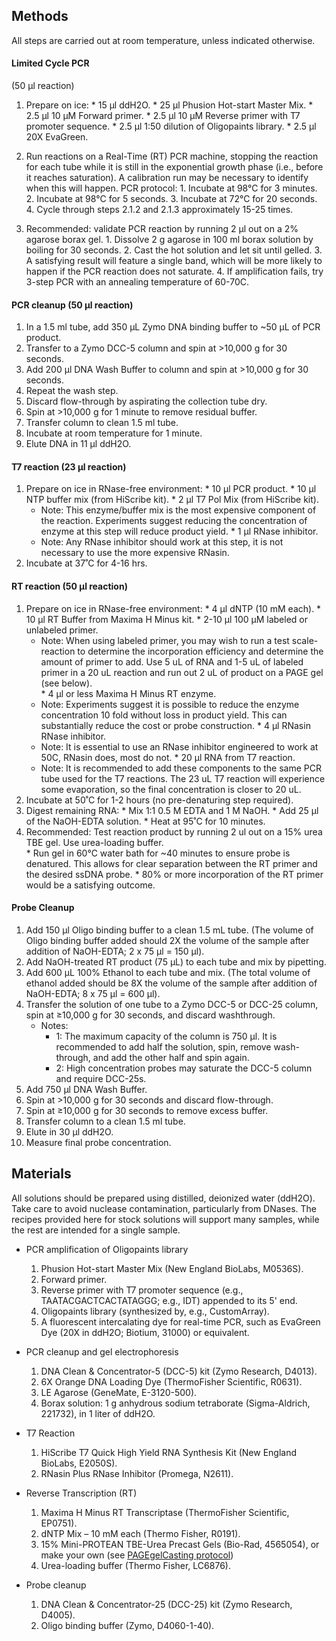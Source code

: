 
## Methods
All steps are carried out at room temperature, unless indicated otherwise.

#### Limited Cycle PCR 
(50 μl reaction)

  1.	Prepare on ice:
	* 15 μl ddH2O.
	* 25 μl Phusion Hot-start Master Mix.
	* 2.5 μl 10 µM Forward primer.
	* 2.5 μl 10 µM Reverse primer with T7 promoter sequence.
	* 2.5 μl 1:50 dilution of Oligopaints library.
	* 2.5 μl 20X EvaGreen.

  2.	Run reactions on a Real-Time (RT) PCR machine, stopping the reaction for each tube while it is still in the exponential growth phase (i.e., before it reaches saturation). A calibration run may be necessary to identify when this will happen. PCR protocol:
	1. 	Incubate at 98°C for 3 minutes.
	2. 	Incubate at 98°C for 5 seconds.
	3.  Incubate at 72°C for 20 seconds.
	4.  Cycle through steps 2.1.2 and 2.1.3 approximately 15-25 times.

  3.	Recommended: validate PCR reaction by running 2 µl out on a 2% agarose borax gel. 
	1. Dissolve 2 g agarose in 100 ml borax solution by boiling for 30 seconds.
	2. Cast the hot solution and let sit until gelled.
	3. A satisfying result will feature a single band, which will be more likely to happen if the PCR reaction does not saturate.
	4. If amplification fails, try 3-step PCR with an annealing temperature of 60-70C.

#### PCR cleanup (50 µl reaction)
  1.	In a 1.5 ml tube, add 350 μL Zymo DNA binding buffer to ~50 μL of PCR product.
  2.	Transfer to a Zymo DCC-5 column and spin at >10,000 g for 30 seconds.
  3.	Add 200 µl DNA Wash Buffer to column and spin at >10,000 g for 30 seconds.
  4.	Repeat the wash step.
  5.	Discard flow-through by aspirating the collection tube dry.
  6.	Spin at >10,000 g for 1 minute to remove residual buffer.
  7.	Transfer column to clean 1.5 ml tube.
  8.	Incubate at room temperature for 1 minute.
  9.	Elute DNA in 11 µl ddH2O.

#### T7 reaction (23 μl reaction)
  1.	Prepare on ice in RNase-free environment:
	* 10 µl PCR product.
	* 10 µl NTP buffer mix (from HiScribe kit).
	* 2 µl T7 Pol Mix (from HiScribe kit).
		* Note: This enzyme/buffer mix is the most expensive component of the reaction. Experiments suggest reducing the concentration of enzyme at this step will reduce product yield. 
	* 1 µl RNase inhibitor.
		* Note: Any RNase inhibitor should work at this step, it is not necessary to use the more expensive RNasin.
  2.	Incubate at 37˚C for 4-16 hrs.

#### RT reaction (50 µl reaction)
  1.	Prepare on ice in RNase-free environment:
	* 4 µl dNTP (10 mM each).
	* 10 µl RT Buffer from Maxima H Minus kit.
	* 2-10 µl 100 μM labeled or unlabeled primer.
		* Note: When using labeled primer, you may wish to run a test scale-reaction to determine the incorporation efficiency and determine the amount of primer to add. Use 5 uL of RNA and 1-5 uL of labeled primer in a 20 uL reaction and run out 2 uL of product on a PAGE gel (see below).  
	* 4 µl or less Maxima H Minus RT enzyme.
		* Note: Experiments suggest it is possible to reduce the enzyme concentration 10 fold without loss in product yield.  This can substantially reduce the cost or probe construction.
	* 4 µl RNasin RNase inhibitor.
		* Note: It is essential to use an RNase inhibitor engineered to work at 50C, RNasin does, most do not.
	* 20 µl RNA from T7 reaction.
		* Note: It is recommended to add these components to the same PCR tube used for the T7 reactions.  The 23 uL T7 reaction will experience some evaporation, so the final concentration is closer to 20 uL.
  2.	Incubate at 50˚C for 1-2 hours (no pre-denaturing step required).
  3.	Digest remaining RNA:
	* Mix 1:1 0.5 M EDTA and 1 M NaOH.
	* Add 25 µl of the NaOH-EDTA solution.
	* Heat at 95˚C for 10 minutes.
  4.	Recommended: Test reaction product by running 2 ul out on a 15% urea TBE gel.  Use urea-loading buffer.  
	* Run gel in 60°C water bath for ~40 minutes to ensure probe is denatured. This allows for clear separation between the RT primer and the desired ssDNA probe.
	*  80% or more incorporation of the RT primer would be a satisfying outcome.

#### Probe Cleanup
1.	Add 150 μl Oligo binding buffer to a clean 1.5 mL tube. (The volume of Oligo binding buffer added should 2X the volume of the sample after addition of NaOH-EDTA; 2 x 75 µl = 150 µl).
3.	Add NaOH-treated RT product (75 μL) to each tube and mix by pipetting.	
2.	Add 600 μL 100% Ethanol to each tube and mix. (The total volume of ethanol added should be 8X the volume of the sample after addition of NaOH-EDTA; 8 x 75 µl = 600 µl).
3.	Transfer the solution of one tube to a Zymo DCC-5 or DCC-25 column, spin at ≥10,000 g for 30 seconds, and discard washthrough.
	* Notes: 
		- 1: The maximum capacity of the column is 750 µl. It is recommended to add half the solution, spin, remove wash-through, and add the other half and spin again.
		- 2: High concentration probes may saturate the DCC-5 column and require DCC-25s.   
4.	Add 750 μl DNA Wash Buffer.
5.	Spin at >10,000 g for 30 seconds and discard flow-through.
6.	Spin at ≥10,000 g for 30 seconds to remove excess buffer.
7.	Transfer column to a clean 1.5 ml tube.
8.	Elute in 30 μl ddH2O.
9.	Measure final probe concentration.


## Materials
All solutions should be prepared using distilled, deionized water (ddH2O). Take care to avoid nuclease contamination, particularly from DNases. The recipes provided here for stock solutions will support many samples, while the rest are intended for a single sample.

* PCR amplification of Oligopaints library
  1.	Phusion Hot-start Master Mix (New England BioLabs, M0536S).
  2.	Forward primer.
  3.	Reverse primer with T7 promoter sequence (e.g., TAATACGACTCACTATAGGG; e.g., IDT) appended to its 5' end.
  4.	Oligopaints library (synthesized by, e.g., CustomArray).
  5.	A fluorescent intercalating dye for real-time PCR, such as EvaGreen Dye (20X in ddH2O; Biotium, 31000) or equivalent.

* PCR cleanup and gel electrophoresis
  1.	DNA Clean & Concentrator-5 (DCC-5) kit (Zymo Research, D4013).
  2.	6X Orange DNA Loading Dye (ThermoFisher Scientific, R0631).
  3.	LE Agarose (GeneMate, E-3120-500).
  4.	Borax solution: 1 g anhydrous sodium tetraborate (Sigma-Aldrich, 221732), in 1 liter of ddH2O.

* T7 Reaction
  1.	HiScribe T7 Quick High Yield RNA Synthesis Kit (New England BioLabs, E2050S).
  2.	RNasin Plus RNase Inhibitor (Promega, N2611).

* Reverse Transcription (RT)
  1.	Maxima H Minus RT Transcriptase (ThermoFisher Scientific, EP0751).
  2.	dNTP Mix – 10 mM each (Thermo Fisher, R0191).
  3.	15% Mini-PROTEAN TBE-Urea Precast Gels (Bio-Rad, 4565054), or make your own (see [PAGEgelCasting protocol](https://github.com/BoettigerLab/protocols/blob/master/PAGEgelCasting.md))
  4. Urea-loading buffer (Thermo Fisher, LC6876).

* Probe cleanup
  1.	DNA Clean & Concentrator-25 (DCC-25) kit (Zymo Research, D4005).
  2.	Oligo binding buffer (Zymo, D4060-1-40).
